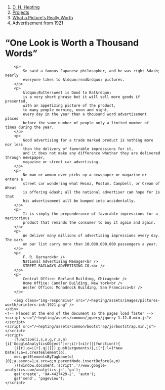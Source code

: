 <!doctype html>
<html lang="en-CA">
<head>
	<title>What a Picture's Really Worth - 1921 advertisement: D. H. Hepting</title>
	<meta charset="utf-8">
	<meta http-equiv="X-UA-Compatible" content="IE=edge">
	<meta name="description" content="">
	<meta name="viewport" content="width=device-width, initial-scale=1">
	<!-- Bootstrap core CSS -->
    <link href="/~hepting/assets/common/bootstrap/css/bootstrap.min.css" rel="stylesheet">
	<link href="/~hepting/assets/common/bootstrap/css/bootstrap-theme.min.css" rel="stylesheet">
</head>

<body>
	<div class="well">
		<ol class="breadcrumb">
			<li><a href="../../">D. H. Hepting</a></li>
			<li><a href="../">Projects</a></li>
		  	<li><a href=".">What a Picture's Really Worth</a></li>
		  	<li class="active">Advertisement from 1921</li>
		</ol>
		<h1>&ldquo;One Look is Worth a Thousand Words&rdquo;</h1>
		
		<p>
			So said a famous Japanese philosopher, and he was right &dash; nearly 
			everyone likes to &ldquo;read&rdquo; pictures.
		</p>
		<p>
			&ldquo;Buttersweet is Good to Eat&rdquo;
			is a very short phrase but it will sell more goods if presented, 
			with an appetizing picture of the product, 
			to many people morning, noon and night, 
			every day in the year than a thousand word advertisement placed 
			before the same number of people only a limited number of times during the year.
		</p>
		<p>
			Good advertising for a trade marked product is nothing more nor less 
			than the delivery of favorable impressions for it, 
			and it does not make any difference whether they are delivered through newspaper,
			magazine or street car advertising.
		</p>
		<p>
			No man or woman ever picks up a newspaper or magazine or enters a 
			street car wondering what Heinz, Postum, Campbell, or Cream of Wheat 
			is offering &dash; all the national advertiser can hope for is that 
			his advertisement will be bumped into accidentally.
		</p>
		<p>
			It is simply the preponderance of favorable impressions for a meritorious
			product that reminds the consumer to buy it again and again.
		</p>
		<p>
			We deliver many millions of advertising impressions every day.  The cars
			on our list carry more than 10,000,000,000 passengers a year.
		</p>
		<p>
			F. R. Barnard<br />
			National Advertising Manager<br />
			STREET RAILWAYS ADVERTISING CO.<br />
		</p>
		<p>
			Central Office: Borland Building, Chicago<br />
			Home Office: Candler Building, New York<br />
			Wester Office: Monadnock Building, San Francisco<br />
		</p>
			
		<img class="img-responsive" src="/~hepting/assets/images/pictures-worth/printers-ink-1921.png" />
	</div>
	<!-- Placed at the end of the document so the pages load faster -->
	<script src="/~hepting/assets/common/jquery/jquery-1.12.0.min.js"></script>
	<script src="/~hepting/assets/common/bootstrap/js/bootstrap.min.js"></script>
	<script>
		(function(i,s,o,g,r,a,m){i['GoogleAnalyticsObject']=r;i[r]=i[r]||function(){
		(i[r].q=i[r].q||[]).push(arguments)},i[r].l=1*new Date();a=s.createElement(o),
		m=s.getElementsByTagName(o)[0];a.async=1;a.src=g;m.parentNode.insertBefore(a,m)
		})(window,document,'script','//www.google-analytics.com/analytics.js','ga');
		ga('create', 'UA-4427429-2', 'auto');
		ga('send', 'pageview');
	</script>
</body>
</html>

